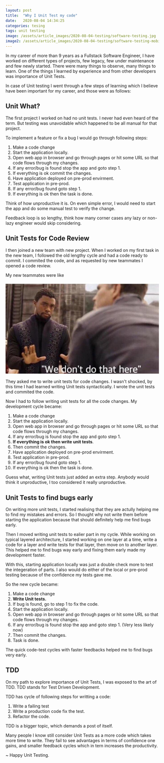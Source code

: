 ```yaml
---
layout: post
title:  "Why I Unit Test my code"
date:   2020-08-04 14:34:25
categories: tesing
tags: unit testing
image: /assets/article_images/2020-08-04-testing/software-testing.jpg
image2: /assets/article_images/2020-08-04-testing/software-testing-mobile.jpg
---
```

In my career of more than 9 years as a Fullstack Software Engineer, I have worked on different types of projects, few legacy, few under maintenance and few newly started.
There were many things to observe, many things to learn. One of the things I learned by experience and from other developers was importance of Unit Tests.

In case of Unit testing I went through a few steps of learning which I believe have been important for my career, and those were as follows:

## Unit What?
The first project I worked on had no unit tests. I never had even heard of the term. But testing was unavoidable which happened to be all manual for that project.

To implement a feature or fix a bug I would go through following steps:
1. Make a code change
2. Start the application locally.
3. Open web app in browser and go through pages or hit some URL so that code flows through my changes.
4. If any error/bug is found stop the app and goto step 1.
5. If everything is ok commit the changes.
6. Have application deployed on pre-prod envirment.
7. Test application in pre-prod.
8. If any error/bug found goto step 1.
9. If everything is ok then the task is done.

Think of how unproductive it is. On even simple error, I would need to start the app and do some manual test to verify the change. 

Feedback loop is so lengthy, think how many corner cases any lazy or non-lazy engineer would skip considering.


## Unit Tests for Code Review
I then joined a new team with new project. When I worked on my first task in the new team, I followed the old lengthy cycle and had a code ready to commit. I commited the code, and as requested by new teammates I opened a code review. 

My new teammates were like

![We don't do that here](/assets/article_images/2020-08-04-testing/dont-do-it-here.jpg)

They asked me to write unit tests for code changes. I wasn't shocked, by this time I had learned writing Unit tests syntactically. I wrote the unit tests and commited the code.

Now I had to follow writing unit tests for all the code changes.
My development cycle became: 
1. Make a code change
2. Start the application locally.
3. Open web app in browser and go through pages or hit some URL so that code flows through my changes.
4. If any error/bug is found stop the app and goto step 1.
5. **If everything is ok then write unit tests**.
6. Then commit the changes.
7. Have application deployed on pre-prod envirment.
8. Test application in pre-prod.
9. If any error/bug found goto step 1.
10. If everything is ok then the task is done.

Guess what, writing Unit tests just added an extra step. Anybody would think it unproductive, I too considered it really unproductive.

## Unit Tests to find bugs early
On writing more unit tests, I started realising that they are actully helping me to find my mistakes and errors. So I thought why not write them before starting the application because that should definitely help me find bugs early. 

Then I moved writing unit tests to ealier part in my cycle. While working on typical layered architecture, I started working on one layer at a time, write a code for a layer and write tests for that layer, then move on to another layer. 
This helped me to find bugs way early and fixing them early made my development faster.

With this, starting application locally was just a double check more to test the integeration of parts. I also would do either of the local or pre-prod testing because of the confidence my tests gave me.

So the new cycle became:
1. Make a code change
2. **Write Unit tests.**
3. If bug is found, go to step 1 to fix the code.
4. Start the application locally.
5. Open web app in browser and go through pages or hit some URL so that code flows through my changes.
6. If any error/bug is found stop the app and goto step 1. (Very less likely now)
7. Then commit the changes.
8. Task is done.

The quick code-test cycles with faster feedbacks helped me to find bugs very early.

## TDD
On my path to explore importance of Unit Tests, I was exposed to the art of TDD.
TDD stands for Test Driven Development.

TDD has cycle of following steps for writting a code:
1. Write a failing test
2. Write a production code fix the test.
3. Refactor the code.

TDD is a bigger topic, which demands a post of itself.

Many people I know still consider Unit Tests as a more code which takes more time to write.
They fail to see advantages in terms of confidence one gains, and smaller feedback cycles which in tern increases the productivity.

~ Happy Unit Testing.